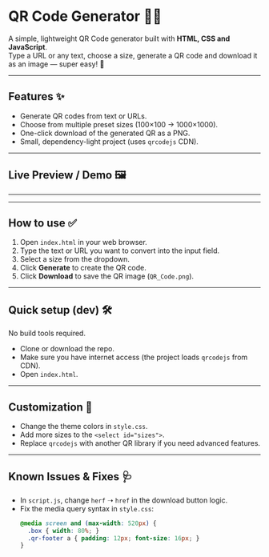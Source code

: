 # QR Code Generator 🎯🔳

A simple, lightweight QR Code generator built with **HTML, CSS and JavaScript**.  
Type a URL or any text, choose a size, generate a QR code and download it as an image — super easy! 🚀

---

## Features ✨
- Generate QR codes from text or URLs.
- Choose from multiple preset sizes (100×100 → 1000×1000).
- One-click download of the generated QR as a PNG.
- Small, dependency-light project (uses `qrcodejs` CDN).

---

## Live Preview / Demo 🖼️


---


---

## How to use ✅
1. Open `index.html` in your web browser.  
2. Type the text or URL you want to convert into the input field.  
3. Select a size from the dropdown.  
4. Click **Generate** to create the QR code.  
5. Click **Download** to save the QR image (`QR_Code.png`).  

---

## Quick setup (dev) 🛠️
No build tools required.

- Clone or download the repo.
- Make sure you have internet access (the project loads `qrcodejs` from CDN).
- Open `index.html`.

---

## Customization 🎨
- Change the theme colors in `style.css`.
- Add more sizes to the `<select id="sizes">`.
- Replace `qrcodejs` with another QR library if you need advanced features.

---

## Known Issues & Fixes 🩺
- In `script.js`, change `herf` ➝ `href` in the download button logic.  
- Fix the media query syntax in `style.css`:  
  ```css
  @media screen and (max-width: 520px) {
    .box { width: 80%; }
    .qr-footer a { padding: 12px; font-size: 16px; }
  }

